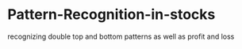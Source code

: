 # Pattern-Recognition-in-stocks
recognizing double top and bottom patterns as well as profit and loss
